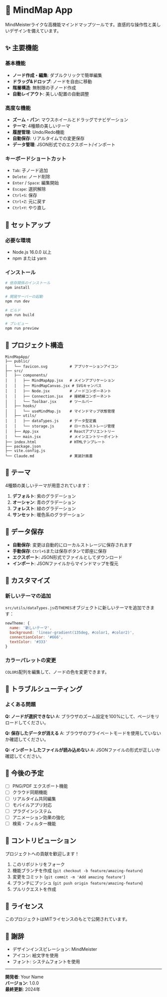 ﻿# 🧠 MindMap App

MindMeisterライクな高機能マインドマップツールです。直感的な操作性と美しいデザインを備えています。

## ✨ 主要機能

### 基本機能
- **ノード作成・編集**: ダブルクリックで簡単編集
- **ドラッグ&ドロップ**: ノードを自由に移動
- **階層構造**: 無制限の子ノード作成
- **自動レイアウト**: 美しい配置の自動調整

### 高度な機能
- **ズーム・パン**: マウスホイールとドラッグでナビゲーション
- **テーマ**: 4種類の美しいテーマ
- **履歴管理**: Undo/Redo機能
- **自動保存**: リアルタイムでの変更保存
- **データ管理**: JSON形式でのエクスポート/インポート

### キーボードショートカット
- `Tab`: 子ノード追加
- `Delete`: ノード削除
- `Enter` / `Space`: 編集開始
- `Escape`: 選択解除
- `Ctrl+S`: 保存
- `Ctrl+Z`: 元に戻す
- `Ctrl+Y`: やり直し

## 🚀 セットアップ

### 必要な環境
- Node.js 16.0.0 以上
- npm または yarn

### インストール
```bash
# 依存関係のインストール
npm install

# 開発サーバーの起動
npm run dev

# ビルド
npm run build

# プレビュー
npm run preview
```

## 📁 プロジェクト構造

```
MindMapApp/
├── public/
│   └── favicon.svg          # アプリケーションアイコン
├── src/
│   ├── components/
│   │   ├── MindMapApp.jsx   # メインアプリケーション
│   │   ├── MindMapCanvas.jsx # SVGキャンバス
│   │   ├── Node.jsx         # ノードコンポーネント
│   │   ├── Connection.jsx   # 接続線コンポーネント
│   │   └── Toolbar.jsx      # ツールバー
│   ├── hooks/
│   │   └── useMindMap.js    # マインドマップ状態管理
│   ├── utils/
│   │   ├── dataTypes.js     # データ型定義
│   │   └── storage.js       # ローカルストレージ管理
│   ├── App.jsx              # Reactアプリエントリー
│   └── main.jsx             # メインエントリーポイント
├── index.html               # HTMLテンプレート
├── package.json
├── vite.config.js
└── Claude.md                # 実装計画書
```

## 🎨 テーマ

4種類の美しいテーマが用意されています：

1. **デフォルト**: 紫のグラデーション
2. **オーシャン**: 青のグラデーション  
3. **フォレスト**: 緑のグラデーション
4. **サンセット**: 暖色系のグラデーション

## 💾 データ保存

- **自動保存**: 変更は自動的にローカルストレージに保存されます
- **手動保存**: `Ctrl+S`または保存ボタンで即座に保存
- **エクスポート**: JSON形式でファイルとしてダウンロード
- **インポート**: JSONファイルからマインドマップを復元

## 🔧 カスタマイズ

### 新しいテーマの追加
`src/utils/dataTypes.js`の`THEMES`オブジェクトに新しいテーマを追加できます：

```javascript
newTheme: {
  name: '新しいテーマ',
  background: 'linear-gradient(135deg, #color1, #color2)',
  connectionColor: '#666',
  textColor: '#333'
}
```

### カラーパレットの変更
`COLORS`配列を編集して、ノードの色を変更できます。

## 🐛 トラブルシューティング

### よくある問題

**Q: ノードが選択できない**
A: ブラウザのズーム設定を100%にして、ページをリロードしてください。

**Q: 保存したデータが消える**
A: ブラウザのプライベートモードを使用していないか確認してください。

**Q: インポートしたファイルが読み込めない**
A: JSONファイルの形式が正しいか確認してください。

## 📝 今後の予定

- [ ] PNG/PDF エクスポート機能
- [ ] クラウド同期機能
- [ ] リアルタイム共同編集
- [ ] モバイルアプリ対応
- [ ] プラグインシステム
- [ ] アニメーション効果の強化
- [ ] 検索・フィルター機能

## 🤝 コントリビューション

プロジェクトへの貢献を歓迎します！

1. このリポジトリをフォーク
2. 機能ブランチを作成 (`git checkout -b feature/amazing-feature`)
3. 変更をコミット (`git commit -m 'Add amazing feature'`)
4. ブランチにプッシュ (`git push origin feature/amazing-feature`)
5. プルリクエストを作成

## 📄 ライセンス

このプロジェクトはMITライセンスのもとで公開されています。

## 🙏 謝辞

- デザインインスピレーション: MindMeister
- アイコン: 絵文字を使用
- フォント: システムフォントを使用

---

**開発者**: Your Name  
**バージョン**: 1.0.0  
**最終更新**: 2024年
